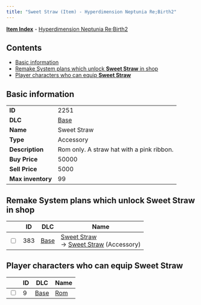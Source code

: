 ```yaml
---
title: "Sweet Straw (Item) - Hyperdimension Neptunia Re;Birth2"
---
```


[**Item Index**](/neptunia/rb2/item/index.html) - [Hyperdimension Neptunia Re;Birth2](/neptunia/rb2)

## Contents

- [Basic information](#basic-information)
- [Remake System plans which unlock **Sweet Straw** in shop](#remake-system-plans-which-unlock-sweet-straw-in-shop)
- [Player characters who can equip **Sweet Straw**](#player-characters-who-can-equip-sweet-straw)

## Basic information

|   |   |
| -- | -- |
| **ID** | 2251 |
| **DLC** | [Base](/neptunia/rb2/dlc/0-base.html) |
| **Name** | Sweet Straw |
| **Type** | Accessory |
| **Description** | Rom only. A straw hat with a pink ribbon. |
| **Buy Price** | 50000 |
| **Sell Price** | 5000 |
| **Max inventory** | 99 |

## Remake System plans which unlock **Sweet Straw** in shop

|    | ID | DLC | Name |
| -- | -- | --- | ---- |
| <input type="checkbox" id="rb2-remake-0-383" class="trackbox" /> | 383 | [Base](/neptunia/rb2/dlc/0-base.html) | [Sweet Straw](/neptunia/rb2/remake/0-383-sweet-straw.html)<br />→ [Sweet Straw](/neptunia/rb2/item/0-2251-sweet-straw.html) (Accessory) |

## Player characters who can equip **Sweet Straw**

|    | ID | DLC | Name |
| -- | -- | --- | ---- |
| <input type="checkbox" id="rb2-player-0-9" class="trackbox" /> | 9 | [Base](/neptunia/rb2/dlc/0-base.html) | [Rom](/neptunia/rb2/player/0-9-rom.html) |